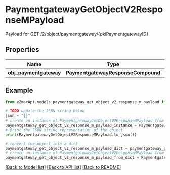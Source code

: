 # PaymentgatewayGetObjectV2ResponseMPayload

Payload for GET /2/object/paymentgateway/{pkiPaymentgatewayID}

## Properties

Name | Type | Description | Notes
------------ | ------------- | ------------- | -------------
**obj_paymentgateway** | [**PaymentgatewayResponseCompound**](PaymentgatewayResponseCompound.md) |  | 

## Example

```python
from eZmaxApi.models.paymentgateway_get_object_v2_response_m_payload import PaymentgatewayGetObjectV2ResponseMPayload

# TODO update the JSON string below
json = "{}"
# create an instance of PaymentgatewayGetObjectV2ResponseMPayload from a JSON string
paymentgateway_get_object_v2_response_m_payload_instance = PaymentgatewayGetObjectV2ResponseMPayload.from_json(json)
# print the JSON string representation of the object
print(PaymentgatewayGetObjectV2ResponseMPayload.to_json())

# convert the object into a dict
paymentgateway_get_object_v2_response_m_payload_dict = paymentgateway_get_object_v2_response_m_payload_instance.to_dict()
# create an instance of PaymentgatewayGetObjectV2ResponseMPayload from a dict
paymentgateway_get_object_v2_response_m_payload_from_dict = PaymentgatewayGetObjectV2ResponseMPayload.from_dict(paymentgateway_get_object_v2_response_m_payload_dict)
```
[[Back to Model list]](../README.md#documentation-for-models) [[Back to API list]](../README.md#documentation-for-api-endpoints) [[Back to README]](../README.md)


